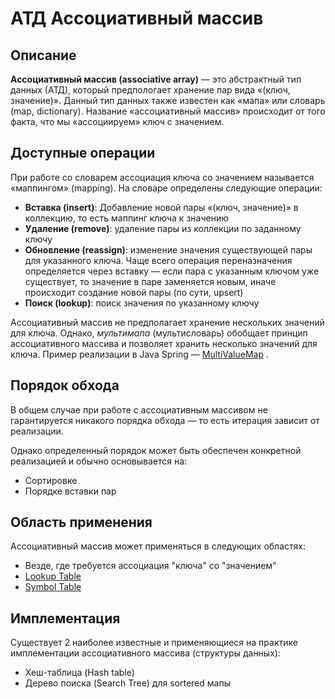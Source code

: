 # АТД Ассоциативный массив

## Описание

**Ассоциативный массив (associative array)** — это абстрактный тип данных (АТД), который предпологает хранение пар вида
«(ключ, значение)». Данный тип данных также известен как «мапа» или словарь (map, dictionary). Название «ассоциативный
массив» происходит от того факта, что мы «ассоциируем» ключ с значением.

## Доступные операции

При работе со словарем ассоциация ключа со значением называется «маппингом» (mapping). На словаре определены следующие
операции:

- **Вставка (insert)**: Добавление новой пары «(ключ, значение)» в коллекцию, то есть маппинг ключа к значению
- **Удаление (remove)**: удаление пары из коллекции по заданному ключу
- **Обновление (reassign)**: изменение значения существующей пары для указанного ключа. Чаще всего операция
  переназначения определяется через вставку — если пара с указанным ключом уже существует, то значение в паре заменяется
  новым, иначе происходит создание новой пары (по сути, upsert)
- **Поиск (lookup)**: поиск значения по указанному ключу

Ассоциативный массив не предполагает хранение нескольких значений для ключа. Однако, *мультимапа* (мультисловарь)
обобщает принцип ассоциативного массива и позволяет хранить несколько значений для ключа. Пример реализации в Java
Spring
— [MultiValueMap](https://docs.spring.io/spring-framework/docs/current/javadoc-api/org/springframework/util/MultiValueMap.html)
.

## Порядок обхода

В общем случае при работе с ассоциативным массивом не гарантируется никакого порядка обхода — то есть итерация зависит
от реализации.

Однако определенный порядок может быть обеспечен конкретной реализацией и обычно основывается на:

- Сортировке
- Порядке вставки пар

## Область применения

Ассоциативный массив может применяться в следующих областях:

- Везде, где требуется ассоциация "ключа" со "значением"
- [Lookup Table](https://en.wikipedia.org/wiki/Lookup_table)
- [Symbol Table](https://en.wikipedia.org/wiki/Symbol_table)

## Имплементация

Существует 2 наиболее известные и применяющиеся на практике имплементации ассоциативного массива (структуры данных):

- Хеш-таблица (Hash table)
- Дерево поиска (Search Tree) для sortered мапы
